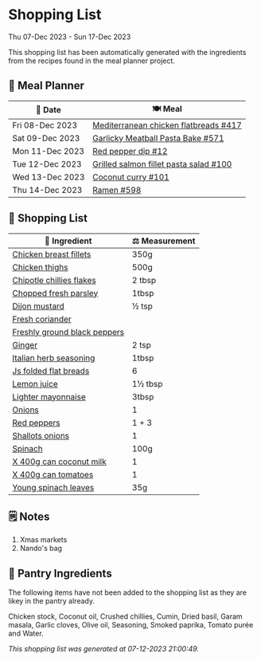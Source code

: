 # Shopping List

Thu 07-Dec 2023 - Sun 17-Dec 2023

This shopping list has been automatically generated with the ingredients from the recipes found in the meal planner project.

## 📅 Meal Planner

|📅 Date| 🍽️ Meal|
|----|----|
|Fri 08-Dec 2023|[Mediterranean chicken flatbreads #417](https://github.com/jcallaghan/The-Cookbook/issues/417)|
|Sat 09-Dec 2023|[Garlicky Meatball Pasta Bake  #571](https://github.com/jcallaghan/The-Cookbook/issues/571)|
|Mon 11-Dec 2023|[Red pepper dip #12](https://github.com/jcallaghan/The-Cookbook/issues/12)|
|Tue 12-Dec 2023|[Grilled salmon fillet pasta salad #100](https://github.com/jcallaghan/The-Cookbook/issues/100)|
|Wed 13-Dec 2023|[Coconut curry #101](https://github.com/jcallaghan/The-Cookbook/issues/101)|
|Thu 14-Dec 2023|[Ramen #598](https://github.com/jcallaghan/The-Cookbook/issues/598)|

## 🛒 Shopping List

| 🍌 Ingredient| ⚖️ Measurement|
|----------|-----------|
|[Chicken breast fillets](https://www.sainsburys.co.uk/gol-ui/SearchResults/Chicken%20breast%20fillets)|350g|
|[Chicken thighs](https://www.sainsburys.co.uk/gol-ui/SearchResults/Chicken%20thighs)|500g|
|[Chipotle chillies flakes](https://www.sainsburys.co.uk/gol-ui/SearchResults/Chipotle%20chillies%20flakes)|2 tbsp|
|[Chopped fresh parsley](https://www.sainsburys.co.uk/gol-ui/SearchResults/Chopped%20fresh%20parsley)|1tbsp|
|[Dijon mustard](https://www.sainsburys.co.uk/gol-ui/SearchResults/Dijon%20mustard)|½ tsp|
|[Fresh coriander](https://www.sainsburys.co.uk/gol-ui/SearchResults/Fresh%20coriander)||
|[Freshly ground black peppers](https://www.sainsburys.co.uk/gol-ui/SearchResults/Freshly%20ground%20black%20peppers)||
|[Ginger](https://www.sainsburys.co.uk/gol-ui/SearchResults/Ginger)|2 tsp|
|[Italian herb seasoning](https://www.sainsburys.co.uk/gol-ui/SearchResults/Italian%20herb%20seasoning)|1tbsp|
|[Js folded flat breads](https://www.sainsburys.co.uk/gol-ui/SearchResults/Js%20folded%20flat%20breads)|6|
|[Lemon juice](https://www.sainsburys.co.uk/gol-ui/SearchResults/Lemon%20juice)|1½ tbsp|
|[Lighter mayonnaise](https://www.sainsburys.co.uk/gol-ui/SearchResults/Lighter%20mayonnaise)|3tbsp|
|[Onions](https://www.sainsburys.co.uk/gol-ui/SearchResults/Onions)|1|
|[Red peppers](https://www.sainsburys.co.uk/gol-ui/SearchResults/Red%20peppers)|1 + 3|
|[Shallots onions](https://www.sainsburys.co.uk/gol-ui/SearchResults/Shallots%20onions)|1|
|[Spinach](https://www.sainsburys.co.uk/gol-ui/SearchResults/Spinach)|100g|
|[X 400g can coconut milk](https://www.sainsburys.co.uk/gol-ui/SearchResults/X%20400g%20can%20coconut%20milk)|1|
|[X 400g can tomatoes](https://www.sainsburys.co.uk/gol-ui/SearchResults/X%20400g%20can%20tomatoes)|1|
|[Young spinach leaves](https://www.sainsburys.co.uk/gol-ui/SearchResults/Young%20spinach%20leaves)|35g|

## 🗒️ Notes

1. Xmas markets
1. Nando's bag

## 🏪 Pantry Ingredients

The following items have not been added to the shopping list as they are likey in the pantry already.

Chicken stock, Coconut oil, Crushed chillies, Cumin, Dried basil, Garam masala, Garlic cloves, Olive oil, Seasoning, Smoked paprika, Tomato purée and Water.


_This shopping list was generated at 07-12-2023 21:00:49._